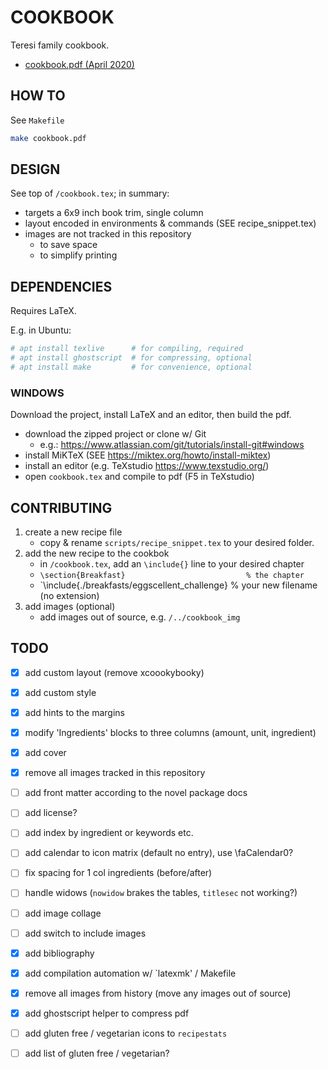 # COOKBOOK

Teresi family cookbook.

- [cookbook.pdf (April 2020)](https://github.com/teresi/teresi.github.io/blob/master/cookbook/archive/cookbook_20200419.pdf)


## HOW TO
See `Makefile`

```bash
make cookbook.pdf
```


## DESIGN
See top of `/cookbook.tex`; in summary:

- targets a 6x9 inch book trim, single column
- layout encoded in environments & commands (SEE recipe_snippet.tex)
- images are not tracked in this repository
    - to save space
    - to simplify printing


## DEPENDENCIES
Requires LaTeX.

E.g. in Ubuntu:
```bash
# apt install texlive      # for compiling, required
# apt install ghostscript  # for compressing, optional
# apt install make         # for convenience, optional
```

### WINDOWS
Download the project, install LaTeX and an editor, then build the pdf.

- download the zipped project or clone w/ Git
    - e.g.: https://www.atlassian.com/git/tutorials/install-git#windows
- install MiKTeX (SEE https://miktex.org/howto/install-miktex)
- install an editor (e.g. TeXstudio https://www.texstudio.org/)
- open `cookbook.tex` and compile to pdf (F5 in TeXstudio)


## CONTRIBUTING

1. create a new recipe file
    - copy & rename `scripts/recipe_snippet.tex` to your desired folder.
2. add the new recipe to the cookbok
    - in `/cookbook.tex`, add an `\include{}` line to your desired chapter
    - `\section{Breakfast}                           % the chapter`
    - `\include{./breakfasts/eggscellent_challenge}  % your new filename (no extension)
3. add images (optional)
    - add images out of source, e.g. `/../cookbook_img`


## TODO

- [x] add custom layout (remove xcoookybooky)
- [x] add custom style
- [x] add hints to the margins
- [x] modify 'Ingredients' blocks to three columns (amount, unit, ingredient)
- [x] add cover
- [x] remove all images tracked in this repository
- [ ] add front matter according to the novel package docs
- [ ] add license?
- [ ] add index by ingredient or keywords etc.
- [ ] add calendar to icon matrix (default no entry), use \faCalendar0?
- [ ] fix spacing for 1 col ingredients (before/after)
- [ ] handle widows (`nowidow` brakes the tables, `titlesec` not working?)
- [ ] add image collage
- [ ] add switch to include images
- [x] add bibliography
- [x] add compilation automation w/ `latexmk' / Makefile
- [x] remove all images from history (move any images out of source)
- [x] add ghostscript helper to compress pdf
- [ ] add gluten free / vegetarian icons to `recipestats`
- [ ] add list of gluten free / vegetarian?

